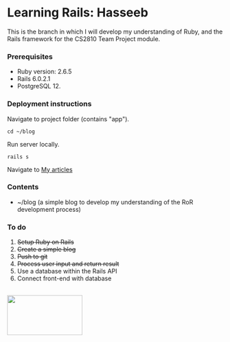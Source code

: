 # Learning Rails: Hasseeb

This is the branch in which I will develop my understanding of Ruby, and the Rails framework for the CS2810 Team Project module.

### Prerequisites
* Ruby version: 2.6.5
* Rails 6.0.2.1
* PostgreSQL 12.

### Deployment instructions

Navigate to project folder (contains "app").
```
cd ~/blog
```

Run server locally.
```
rails s
```

Navigate to [My articles](http://localhost:3000/articles)

### Contents
* ~/blog (a simple blog to develop my understanding of the RoR development process)

### To do
1. ~~Setup Ruby on Rails~~
2. ~~Create a simple blog~~
3. ~~Push to git~~
4. ~~Process user input and return result~~
5. Use a database within the Rails API
6. Connect front-end with database<br/><br/>

<img src="https://intranet.royalholloway.ac.uk/staff/assets/img/brand-toolkit/colour-logo-new.png" width="175" height="92.5"/>
